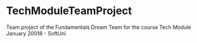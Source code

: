 ﻿# TechModuleTeamProject
Team project of the Fundamentals Dream Team for the course Tech Module January 20018 - SoftUni
